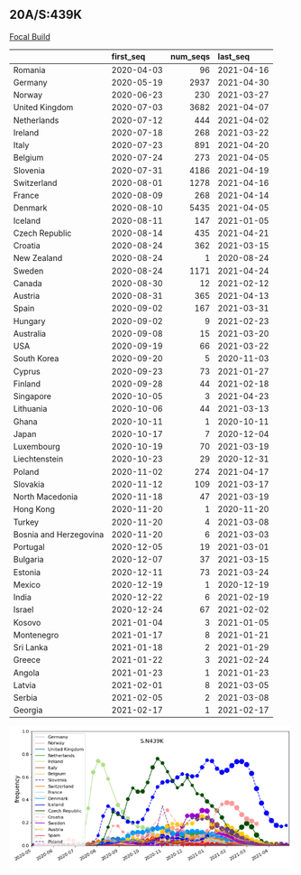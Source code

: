 

## 20A/S:439K
[Focal Build](https://nextstrain.org/groups/neherlab/ncov/S.N439K?c=gt-S_439&f_region=Europe)

|                        | first_seq   |   num_seqs | last_seq   |
|:-----------------------|:------------|-----------:|:-----------|
| Romania                | 2020-04-03  |         96 | 2021-04-16 |
| Germany                | 2020-05-19  |       2937 | 2021-04-30 |
| Norway                 | 2020-06-23  |        230 | 2021-03-27 |
| United Kingdom         | 2020-07-03  |       3682 | 2021-04-07 |
| Netherlands            | 2020-07-12  |        444 | 2021-04-02 |
| Ireland                | 2020-07-18  |        268 | 2021-03-22 |
| Italy                  | 2020-07-23  |        891 | 2021-04-20 |
| Belgium                | 2020-07-24  |        273 | 2021-04-05 |
| Slovenia               | 2020-07-31  |       4186 | 2021-04-19 |
| Switzerland            | 2020-08-01  |       1278 | 2021-04-16 |
| France                 | 2020-08-09  |        268 | 2021-04-14 |
| Denmark                | 2020-08-10  |       5435 | 2021-04-05 |
| Iceland                | 2020-08-11  |        147 | 2021-01-05 |
| Czech Republic         | 2020-08-14  |        435 | 2021-04-21 |
| Croatia                | 2020-08-24  |        362 | 2021-03-15 |
| New Zealand            | 2020-08-24  |          1 | 2020-08-24 |
| Sweden                 | 2020-08-24  |       1171 | 2021-04-24 |
| Canada                 | 2020-08-30  |         12 | 2021-02-12 |
| Austria                | 2020-08-31  |        365 | 2021-04-13 |
| Spain                  | 2020-09-02  |        167 | 2021-03-31 |
| Hungary                | 2020-09-02  |          9 | 2021-02-23 |
| Australia              | 2020-09-08  |         15 | 2021-03-20 |
| USA                    | 2020-09-19  |         66 | 2021-03-22 |
| South Korea            | 2020-09-20  |          5 | 2020-11-03 |
| Cyprus                 | 2020-09-23  |         73 | 2021-01-27 |
| Finland                | 2020-09-28  |         44 | 2021-02-18 |
| Singapore              | 2020-10-05  |          3 | 2021-04-23 |
| Lithuania              | 2020-10-06  |         44 | 2021-03-13 |
| Ghana                  | 2020-10-11  |          1 | 2020-10-11 |
| Japan                  | 2020-10-17  |          7 | 2020-12-04 |
| Luxembourg             | 2020-10-19  |         70 | 2021-03-19 |
| Liechtenstein          | 2020-10-23  |         29 | 2020-12-31 |
| Poland                 | 2020-11-02  |        274 | 2021-04-17 |
| Slovakia               | 2020-11-12  |        109 | 2021-03-17 |
| North Macedonia        | 2020-11-18  |         47 | 2021-03-19 |
| Hong Kong              | 2020-11-20  |          1 | 2020-11-20 |
| Turkey                 | 2020-11-20  |          4 | 2021-03-08 |
| Bosnia and Herzegovina | 2020-11-20  |          6 | 2021-03-03 |
| Portugal               | 2020-12-05  |         19 | 2021-03-01 |
| Bulgaria               | 2020-12-07  |         37 | 2021-03-15 |
| Estonia                | 2020-12-11  |         73 | 2021-03-24 |
| Mexico                 | 2020-12-19  |          1 | 2020-12-19 |
| India                  | 2020-12-22  |          6 | 2021-02-19 |
| Israel                 | 2020-12-24  |         67 | 2021-02-02 |
| Kosovo                 | 2021-01-04  |          3 | 2021-01-05 |
| Montenegro             | 2021-01-17  |          8 | 2021-01-21 |
| Sri Lanka              | 2021-01-18  |          2 | 2021-01-29 |
| Greece                 | 2021-01-22  |          3 | 2021-02-24 |
| Angola                 | 2021-01-23  |          1 | 2021-01-23 |
| Latvia                 | 2021-02-01  |          8 | 2021-03-05 |
| Serbia                 | 2021-02-05  |          2 | 2021-03-08 |
| Georgia                | 2021-02-17  |          1 | 2021-02-17 |

![Overall trends S.N439K](/overall_trends_figures/overall_trends_S.N439K.png)